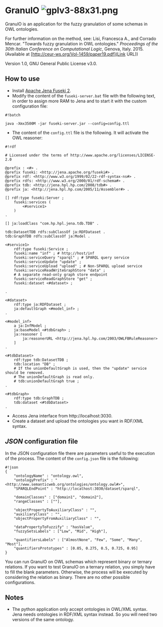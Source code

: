 # **GranulO**    ![gplv3-88x31.png](https://bitbucket.org/repo/oM4rjA/images/2629282821-gplv3-88x31.png)

GranulO is an application for the fuzzy granulation of some schemas in OWL ontologies.

For further information on the method, see:
Lisi, Francesca A., and Corrado Mencar. "Towards fuzzy granulation in OWL ontologies." *Proceedings of the 30th Italian Conference on Computational Logic*, Genova, Italy. 2015.
(Available at [http://ceur-ws.org/Vol-1459/paper19.pdf](Link URL))

Version 1.0, GNU General Public License v3.0.

## **How to use** ##

- Install [Apache Jena Fuseki 2](https://jena.apache.org/index.html). 
- Modify the content of the `fuseki-server.bat` file with the following text, in order to assign more RAM to Jena and to start it with the custom configuration file: 

```
#!batch

java -Xmx3500M -jar fuseki-server.jar --config=config.ttl
``` 

- The content of the `config.ttl` file is the following. It will activate the OWL reasoner:

```
#!rdf

# Licensed under the terms of http://www.apache.org/licenses/LICENSE-2.0

@prefix : <#> .
@prefix fuseki: <http://jena.apache.org/fuseki#> .
@prefix rdf: <http://www.w3.org/1999/02/22-rdf-syntax-ns#> .
@prefix rdfs: <http://www.w3.org/2000/01/rdf-schema#> .
@prefix tdb: <http://jena.hpl.hp.com/2008/tdb#> .
@prefix ja: <http://jena.hpl.hp.com/2005/11/Assembler#> .

[] rdf:type fuseki:Server ;
	fuseki:services (
		<#service1>
	) 
.
 
[] ja:loadClass "com.hp.hpl.jena.tdb.TDB" .

tdb:DatasetTDB rdfs:subClassOf ja:RDFDataset .
tdb:GraphTDB rdfs:subClassOf ja:Model .

<#service1> 
	rdf:type fuseki:Service ;
	fuseki:name "inf" ; # http://host/inf
	fuseki:serviceQuery "sparql" ; # SPARQL query service
	fuseki:serviceUpdate "update" ;
	fuseki:serviceUpload "upload" ; # Non-SPARQL upload service
	fuseki:serviceReadWriteGraphStore "data" ;
	# A separate read-only graph store endpoint
	fuseki:serviceReadGraphStore "get" ;
	fuseki:dataset <#dataset> ;
	
.
	
<#dataset> 
	rdf:type ja:RDFDataset ;
	ja:defaultGraph <#model_inf> ;
.

<#model_inf> 
	a ja:InfModel ;
	ja:baseModel <#tdbGraph> ;
	ja:reasoner [
		ja:reasonerURL <http://jena.hpl.hp.com/2003/OWLFBRuleReasoner>
	]
.
 
<#tdbDataset> 
	rdf:type tdb:DatasetTDB ;
	tdb:location "DB" ;
	# If the unionDefaultGraph is used, then the "update" service should be removed.
	# The unionDefaultGraph is read only.
	# tdb:unionDefaultGraph true ;
.

<#tdbGraph> 
	rdf:type tdb:GraphTDB ;
	tdb:dataset <#tdbDataset> 
.
```

* Access Jena interface from http://localhost:3030.
* Create a dataset and upload the ontologies you want in RDF/XML syntax.

## ***JSON* configuration file** ##

In the JSON configuration file there are parameters useful to the execution of the process.
The content of the `config.json` file is the following:

```
#!json
{
    "ontologyName" : "ontology.owl",
    "ontologyPrefix" : "<http://www.semanticweb.org/ontologies/ontology.owl#>",
    "SPARQLEndPoint" : "http://localhost:3030/dataset/sparql",

    "domainClasses" : ["domain1", "domain2"],
    "rangeClasses" : [""],

    "objectPropertyToAuxiliaryClass" : "",
    "auxiliaryClass" : "",
    "objectPropertyFromAuxiliaryClass" : "",

    "dataPropertyToFuzzify" : "hasValue",
    "fuzzySetsLabels" : ["Low", "Mid", "High"],

    "quantifiersLabels" : ["AlmostNone", "Few", "Some", "Many", "Most"],
    "quantifiersPrototypes" : [0.05, 0.275, 0.5, 0.725, 0.95]
}

```
You can run GranulO on OWL schemas which represent binary or ternary relations. If you want to test GranulO on a ternary relation, you simply have to fill the blank parameters. Otherwise, the process will be executed by considering the relation as binary. There are no other possible configurations.

## **Notes** ##

- The python application only accept ontologies in OWL/XML syntax. Jena needs ontologies in RDF/XML syntax instead. So you will need two versions of the same ontology.